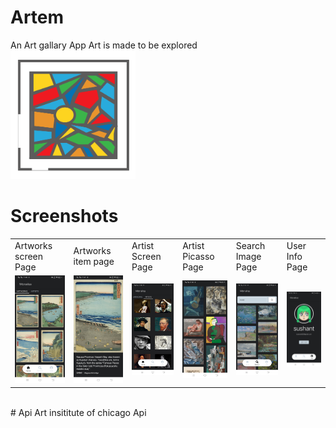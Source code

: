 # Artem
An Art gallary App
Art is made to be explored
<br>
<img src="photos/logo.png" width="200">
<br>
# Screenshots
<table>
  <tr>
    <td>Artworks screen Page</td>
     <td>Artworks item page</td>
     <td>Artist Screen Page</td>
    <td>Artist Picasso Page</td>
    <td>Search Image Page</td>
    <td>User Info Page</td>
  </tr>
  <tr>
    <td><img src="photos/artworks.jpg" width="300" ></td>
    <td><img src="photos/artworks_item.jpg" width="300"></td>
    <td><img src="photos/artist.jpg" width="300"></td>
    <td><img src="photos/artist_picasso.jpg" width="300"></td>
    <td><img src="photos/search.jpg" width="300"></td>  
    <td><img src="photos/user.jpg" width="300"></td>
  </tr>
 </table>
 <br>
 # Api
 Art insititute of chicago Api





